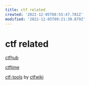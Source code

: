 ```yaml
---
title: ctf related
created: '2022-12-05T08:55:47.781Z'
modified: '2022-12-05T09:21:30.879Z'
---
```


# ctf related

[ctfhub](https://www.ctfhub.com/)

[ctftime](https://ctftime.org)

[ctf-tools](https://github.com/ctf-wiki/ctf-tools) by [ctfwiki](https://ctf-wiki.org/)
